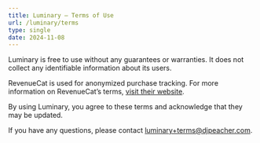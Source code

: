 ```yaml
---
title: Luminary — Terms of Use
url: /luminary/terms
type: single
date: 2024-11-08
---
```


Luminary is free to use without any guarantees or warranties. It does not collect any identifiable information about its users.

RevenueCat is used for anonymized purchase tracking. For more information on RevenueCat’s terms, [visit their website](https://www.revenuecat.com/terms/).

By using Luminary, you agree to these terms and acknowledge that they may be updated.

If you have any questions, please contact luminary+terms@djpeacher.com.